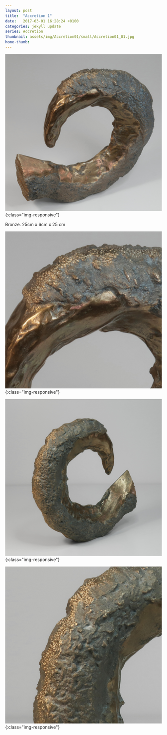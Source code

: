 ```yaml
---
layout: post
title:  "Accretion 1"
date:   2017-03-01 16:28:24 +0100
categories: jekyll update
series: Accretion
thumbnail: assets/img/Accretion01/small/Accretion01_01.jpg
home-thumb: 
---
```

![Accretion 1 Sculpture](/assets/img/Accretion01/Accretion01_01.jpg){:class="img-responsive"}

Bronze. 25cm x 6cm x 25 cm

![Accretion 1 Sculpture](/assets/img/Accretion01/Accretion01_03.jpg){:class="img-responsive"}

<!--![Accretion 1 Sculpture](/assets/img/Accretion01/Accretion01_05.jpg){:class="img-responsive"} -->
![Accretion 1 Sculpture](/assets/img/Accretion01/Accretion01_02.jpg){:class="img-responsive"}

![Accretion 1 Sculpture](/assets/img/Accretion01/Accretion01_04.jpg){:class="img-responsive"}

